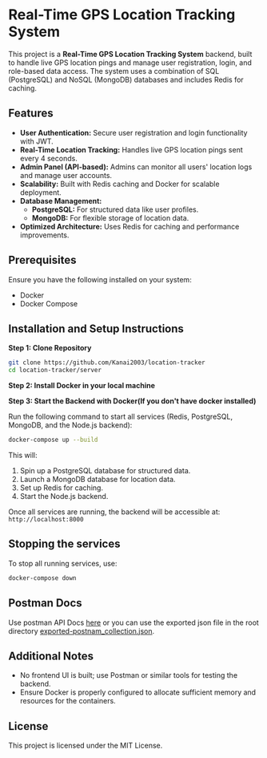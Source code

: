 # Real-Time GPS Location Tracking System

This project is a **Real-Time GPS Location Tracking System** backend, built to handle live GPS location pings and manage user registration, login, and role-based data access. The system uses a combination of SQL (PostgreSQL) and NoSQL (MongoDB) databases and includes Redis for caching.

## Features

- **User Authentication:** Secure user registration and login functionality with JWT.
- **Real-Time Location Tracking:** Handles live GPS location pings sent every 4 seconds.
- **Admin Panel (API-based):** Admins can monitor all users' location logs and manage user accounts.
- **Scalability:** Built with Redis caching and Docker for scalable deployment.
- **Database Management:**
  - **PostgreSQL:** For structured data like user profiles.
  - **MongoDB:** For flexible storage of location data.
- **Optimized Architecture:** Uses Redis for caching and performance improvements.


## Prerequisites
Ensure you have the following installed on your system:
- Docker
- Docker Compose

## Installation and Setup Instructions
**Step 1: Clone Repository**
```bash
git clone https://github.com/Kanai2003/location-tracker
cd location-tracker/server
```
**Step 2: Install Docker in your local machine**

**Step 3: Start the Backend with Docker(If you don't have docker installed)**


Run the following command to start all services (Redis, PostgreSQL, MongoDB, and the Node.js backend):
```bash
docker-compose up --build
```
This will:
1. Spin up a PostgreSQL database for structured data.
2. Launch a MongoDB database for location data.
3. Set up Redis for caching.
4. Start the Node.js backend.

Once all services are running, the backend will be accessible at:
`http://localhost:8000`

## Stopping the services
To stop all running services, use:
```bash
docker-compose down
```

## Postman Docs
Use postman API Docs [here](https://documenter.getpostman.com/view/27116622/2sAYJ6CLCa)
or you can use the exported json file in the root directory [exported-postnam_collection.json](./Location_tracker.postman_collection.json).


## Additional Notes
- No frontend UI is built; use Postman or similar tools for testing the backend.
- Ensure Docker is properly configured to allocate sufficient memory and resources for the containers.

## License
This project is licensed under the MIT License.